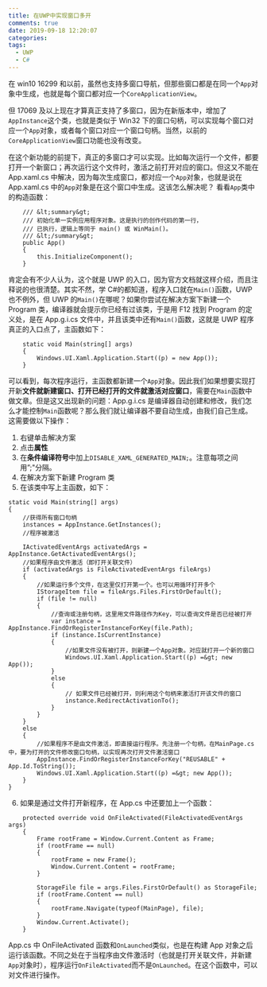 ```yaml
---
title: 在UWP中实现窗口多开
comments: true
date: 2019-09-18 12:20:07
categories:
tags:
  - UWP
  - C#
---
```


在 win10 16299 和以前，虽然也支持多窗口导航，但那些窗口都是在同一个`App`对象中生成，也就是每个窗口都对应一个`CoreApplicationView`。

但 17069 及以上现在才算真正支持了多窗口，因为在新版本中，增加了`AppInstance`这个类，也就是类似于 Win32 下的窗口句柄，可以实现每个窗口对应一个`App`对象，或者每个窗口对应一个窗口句柄。当然，以前的`CoreApplicationView`窗口功能也没有改变。

在这个新功能的前提下，真正的多窗口才可以实现。比如每次运行一个文件，都要打开一个新窗口；再次运行这个文件时，激活之前打开对应的窗口。但这又不能在 App.xaml.cs 中解决，因为每次生成窗口，都对应一个`App`对象，也就是说在 App.xaml.cs 中的`App`对象是在这个窗口中生成。这该怎么解决呢？
看看`App`类中的构造函数：

```
    /// &lt;summary&gt;
    /// 初始化单一实例应用程序对象。这是执行的创作代码的第一行，
    /// 已执行，逻辑上等同于 main() 或 WinMain()。
    /// &lt;/summary&gt;
    public App()
    {
        this.InitializeComponent();
    }
```

肯定会有不少人认为，这个就是 UWP 的入口，因为官方文档就这样介绍，而且注释说的也很清楚。其实不然，学 C#的都知道，程序入口就在`Main()`函数，UWP 也不例外，但 UWP 的`Main()`在哪呢？如果你尝试在解决方案下新建一个 Program 类，编译器就会提示你已经有过该类，于是用 F12 找到 Program 的定义处，是在 App.g.i.cs 文件中，并且该类中还有`Main()`函数，这就是 UWP 程序真正的入口点了，主函数如下：

```
    static void Main(string[] args)
    {
        Windows.UI.Xaml.Application.Start((p) = new App());
    }
```

可以看到，每次程序运行，主函数都新建一个`App`对象。因此我们如果想要实现打开新**文件就新建窗口、打开已经打开的文件就激活对应窗口**，需要在`Main`函数中做文章。但是这又出现新的问题：App.g.i.cs 是编译器自动创建和修改，我们怎么才能控制`Main`函数呢？那么我们就让编译器不要自动生成，由我们自己生成。这需要做以下操作：

1. 右键单击解决方案
2. 点击**属性**
3. 在**条件编译符号**中加上`DISABLE_XAML_GENERATED_MAIN;`。注意每项之间用”;"分隔。
4. 在解决方案下新建 Program 类
5. 在该类中写上主函数，如下：

```
static void Main(string[] args)
{
    //获得所有窗口句柄
    instances = AppInstance.GetInstances();
    //程序被激活

    IActivatedEventArgs activatedArgs = AppInstance.GetActivatedEventArgs();
    //如果程序由文件激活（即打开关联文件）
    if (activatedArgs is FileActivatedEventArgs fileArgs)
    {
        //如果运行多个文件，在这里仅打开第一个。也可以用循环打开多个
        IStorageItem file = fileArgs.Files.FirstOrDefault();
        if (file != null)
        {
            //查询或注册句柄，这里用文件路径作为Key，可以查询文件是否已经被打开
            var instance = AppInstance.FindOrRegisterInstanceForKey(file.Path);
            if (instance.IsCurrentInstance)
            {
                //如果文件没有被打开，则新建一个App对象。对应就打开一个新的窗口
                Windows.UI.Xaml.Application.Start((p) =&gt; new App());
            }
            else
            {
                // 如果文件已经被打开，则利用这个句柄来激活打开该文件的窗口
                instance.RedirectActivationTo();
            }
        }
    }
    else
    {
        //如果程序不是由文件激活，即直接运行程序。先注册一个句柄，在MainPage.cs中，要为打开的文件修改窗口句柄，以实现再次打开文件激活窗口
        AppInstance.FindOrRegisterInstanceForKey("REUSABLE" + App.Id.ToString());
        Windows.UI.Xaml.Application.Start((p) =&gt; new App());
    }
}
```

6. 如果是通过文件打开新程序，在 App.cs 中还要加上一个函数：

```
    protected override void OnFileActivated(FileActivatedEventArgs args)
    {
        Frame rootFrame = Window.Current.Content as Frame;
        if (rootFrame == null)
        {
            rootFrame = new Frame();
            Window.Current.Content = rootFrame;
        }

        StorageFile file = args.Files.FirstOrDefault() as StorageFile;
        if (rootFrame.Content == null)
        {
            rootFrame.Navigate(typeof(MainPage), file);
        }
        Window.Current.Activate();
    }
```

App.cs 中 OnFileActivated 函数和`OnLaunched`类似，也是在构建 App 对象之后运行该函数。不同之处在于当程序由文件激活时（也就是打开关联文件，并新建`App`对象时），程序运行`OnFileActivated`而不是`OnLaunched`。在这个函数中，可以对文件进行操作。

